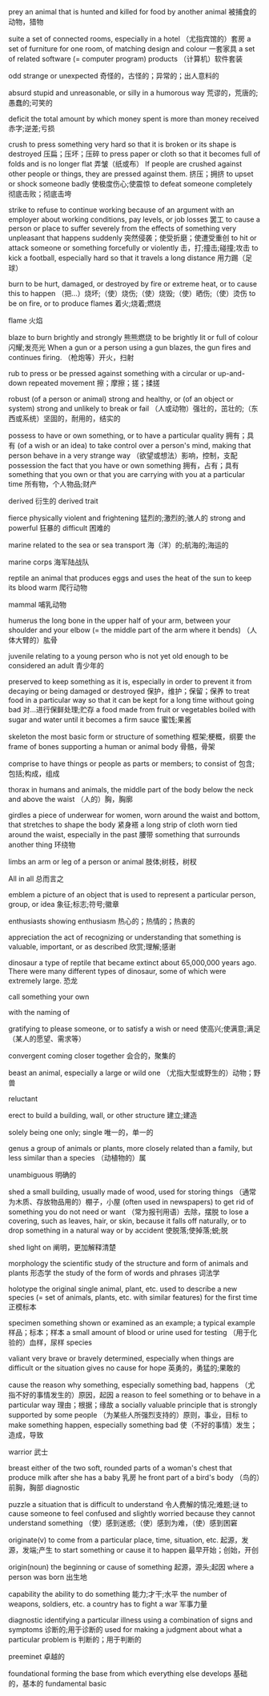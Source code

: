 prey
an animal that is hunted and killed for food by another animal
被捕食的动物，猎物

suite
a set of connected rooms, especially in a hotel
（尤指宾馆的）套房
a set of furniture for one room, of matching design and colour
一套家具
a set of related software (= computer program) products
（计算机）软件套装

odd
strange or unexpected
奇怪的，古怪的；异常的；出人意料的

absurd
stupid and unreasonable, or silly in a humorous way
荒谬的，荒唐的;愚蠢的;可笑的

deficit
the total amount by which money spent is more than money received
赤字;逆差;亏损

crush
to press something very hard so that it is broken or its shape is destroyed
压扁；压坏；压碎
to press paper or cloth so that it becomes full of folds and is no longer flat
弄皱（纸或布）
If people are crushed against other people or things, they are pressed against them.
挤压；拥挤
to upset or shock someone badly
使极度伤心;使震惊
to defeat someone completely
彻底击败；彻底击垮


strike
to refuse to continue working because of an argument with an employer about working conditions, pay levels, or job losses
罢工
to cause a person or place to suffer severely from the effects of something very unpleasant that happens suddenly
突然侵袭；使受折磨；使遭受重创
to hit or attack someone or something forcefully or violently
击，打;撞击;碰撞;攻击
to kick a football, especially hard so that it travels a long distance
用力踢（足球）

burn
to be hurt, damaged, or destroyed by fire or extreme heat, or to cause this to happen
（把…）烧坏;（使）烧伤;（使）烧毁;（使）晒伤;（使）烫伤
to be on fire, or to produce flames
着火;烧着;燃烧

flame
火焰

blaze
to burn brightly and strongly
熊熊燃烧
to be brightly lit or full of colour
闪耀;发亮光
When a gun or a person using a gun blazes, the gun fires and continues firing.
（枪炮等）开火，扫射

rub
to press or be pressed against something with a circular or up-and-down repeated movement
擦；摩擦；搓；揉搓 

robust
(of a person or animal) strong and healthy, or (of an object or system) strong and unlikely to break or fail
（人或动物）强壮的，茁壮的;（东西或系统）坚固的，耐用的，结实的

possess
to have or own something, or to have a particular quality
拥有；具有
(of a wish or an idea) to take control over a person's mind, making that person behave in a very strange way
（欲望或想法）影响，控制，支配
possession
the fact that you have or own something
拥有，占有；具有
something that you own or that you are carrying with you at a particular time
所有物，个人物品;财产


derived
衍生的
derived trait

fierce 
physically violent and frightening
猛烈的;激烈的;骇人的
strong and powerful
狂暴的
difficult
困难的

marine
related to the sea or sea transport
海（洋）的;航海的;海运的

marine corps
海军陆战队

reptile
an animal that produces eggs and uses the heat of the sun to keep its blood warm
爬行动物

mammal
哺乳动物

humerus
the long bone in the upper half of your arm, between your shoulder and your elbow (= the middle part of the arm where it bends)
（人体大臂的）肱骨

juvenile
relating to a young person who is not yet old enough to be considered an adult
青少年的

preserved
to keep something as it is, especially in order to prevent it from decaying or being damaged or destroyed
保护，维护；保留；保养
to treat food in a particular way so that it can be kept for a long time without going bad
对…进行保鲜处理;贮存
a food made from fruit or vegetables boiled with sugar and water until it becomes a firm sauce
蜜饯;果酱

skeleton
the most basic form or structure of something
框架;梗概，纲要
the frame of bones supporting a human or animal body
骨骼，骨架


comprise
to have things or people as parts or members; to consist of
包含;包括;构成，组成

thorax
in humans and animals, the middle part of the body below the neck and above the waist
（人的）胸，胸廓

girdles
a piece of underwear for women, worn around the waist and bottom, that stretches to shape the body
紧身褡
 a long strip of cloth worn tied around the waist, especially in the past
腰带
something that surrounds another thing
环绕物

limbs
an arm or leg of a person or animal
肢体;树枝，树杈


All in all
总而言之

emblem
a picture of an object that is used to represent a particular person, group, or idea
象征;标志;符号;徽章

enthusiasts
showing enthusiasm
热心的；热情的；热衷的

appreciation
the act of recognizing or understanding that something is valuable, important, or as described
欣赏;理解;感谢

dinosaur
a type of reptile that became extinct about 65,000,000 years ago. There were many different types of dinosaur, some of which were extremely large.
恐龙

call something your own


with the naming of

gratifying
to please someone, or to satisfy a wish or need
使高兴;使满意;满足（某人的愿望、需求等）

convergent
coming closer together
会合的，聚集的

beast
an animal, especially a large or wild one
（尤指大型或野生的）动物；野兽

reluctant

erect
to build a building, wall, or other structure
建立;建造

solely
being one only; single
唯一的，单一的


genus
a group of animals or plants, more closely related than a family, but less similar than a species
（动植物的）属

unambiguous
明确的

shed 
a small building, usually made of wood, used for storing things
（通常为木质、存放物品用的）棚子，小屋
(often used in newspapers) to get rid of something you do not need or want
（常为报刊用语）去除，摆脱
to lose a covering, such as leaves, hair, or skin, because it falls off naturally, or to drop something in a natural way or by accident
使脱落;使掉落;蜕;脱

shed light on
阐明，更加解释清楚

morphology
the scientific study of the structure and form of animals and plants
形态学
the study of the form of words and phrases
词法学

holotype
the original single animal, plant, etc. used to describe a new species (= set of animals, plants, etc. with similar features) for the first time
正模标本

specimen
something shown or examined as an example; a typical example
样品；标本；样本
a small amount of blood or urine used for testing
（用于化验的）血样，尿样
species

valiant
very brave or bravely determined, especially when things are difficult or the situation gives no cause for hope
英勇的，勇猛的;果敢的

cause
the reason why something, especially something bad, happens
（尤指不好的事情发生的）原因，起因
a reason to feel something or to behave in a particular way
理由；根据；缘故
a socially valuable principle that is strongly supported by some people
（为某些人所强烈支持的）原则，事业，目标
to make something happen, especially something bad
使（不好的事情）发生；造成，导致

warrior
武士

breast
either of the two soft, rounded parts of a woman's chest that produce milk after she has a baby
乳房
he front part of a bird's body
（鸟的）前胸，胸部
diagnostic

puzzle
a situation that is difficult to understand
令人费解的情况;难题;谜
to cause someone to feel confused and slightly worried because they cannot understand something
（使）感到迷惑;（使）感到为难，（使）感到困窘

originate(v)
to come from a particular place, time, situation, etc.
起源，发源，发端;产生
to start something or cause it to happen
最早开始；创始，开创

origin(noun)
the beginning or cause of something
起源，源头;起因
where a person was born
出生地

capability
the ability to do something
能力;才干;水平
the number of weapons, soldiers, etc. a country has to fight a war
军事力量

diagnostic
identifying a particular illness using a combination of signs and symptoms
诊断的;用于诊断的
used for making a judgment about what a particular problem is
判断的；用于判断的

preeminet
卓越的

foundational
forming the base from which everything else develops
基础的，基本的
fundamental
basic